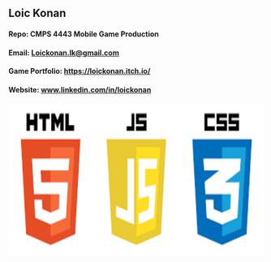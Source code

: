 ## Loic Konan

#### Repo: CMPS 4443 Mobile Game Production

#### Email: Loickonan.lk@gmail.com

#### Game Portfolio: <https://loickonan.itch.io/>

#### Website: www.linkedin.com/in/loickonan

<img src="pic2.png" width="800" height= "300">
